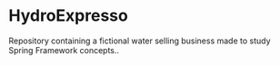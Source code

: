 # HydroExpresso
Repository containing a fictional water selling business made to study Spring Framework concepts..